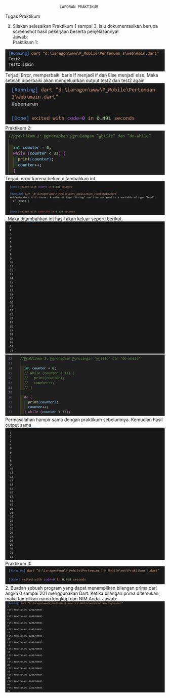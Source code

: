                             LAPORAN PRAKTIKUM

Tugas Praktikum
1. Silakan selesaikan Praktikum 1 sampai 3, lalu dokumentasikan berupa screenshot hasil pekerjaan beserta penjelasannya!  
Jawab:  
Praktikum 1:  
<img src = "Praktikum1.png" >  
Terjadi Error, memperbaiki baris If menjadi if dan Else menjadi else. Maka setelah diperbaiki akan mengeluarkan output test2 dan test2 again  
<img src = "Praktikum1.2.png" >  
Praktikum 2:   
<img src = "KodePraktikum2.png" >  
Terjadi error karena belum ditambahkan int  
<img src = "Praktikum2.png" >.  
Maka ditambahkan int hasil akan keluar seperti berikut.   
<img src = "Praktikum2.1.png" >  
<img src = "KodePraktikum2.3.png" >  
Permasalahan hampir sama dengan praktikum sebelumnya. Kemudian hasil output sama  
<img src = "Praktikum2.1.png" >  
Praktikum 3:  
<img src = "Praktikum3.png" > 
2. Buatlah sebuah program yang dapat menampilkan bilangan prima dari angka 0 sampai 201 menggunakan Dart. Ketika bilangan prima ditemukan, maka tampilkan nama lengkap dan NIM Anda.  
Jawab:  
<img src = "TugasPraktikum.png" >